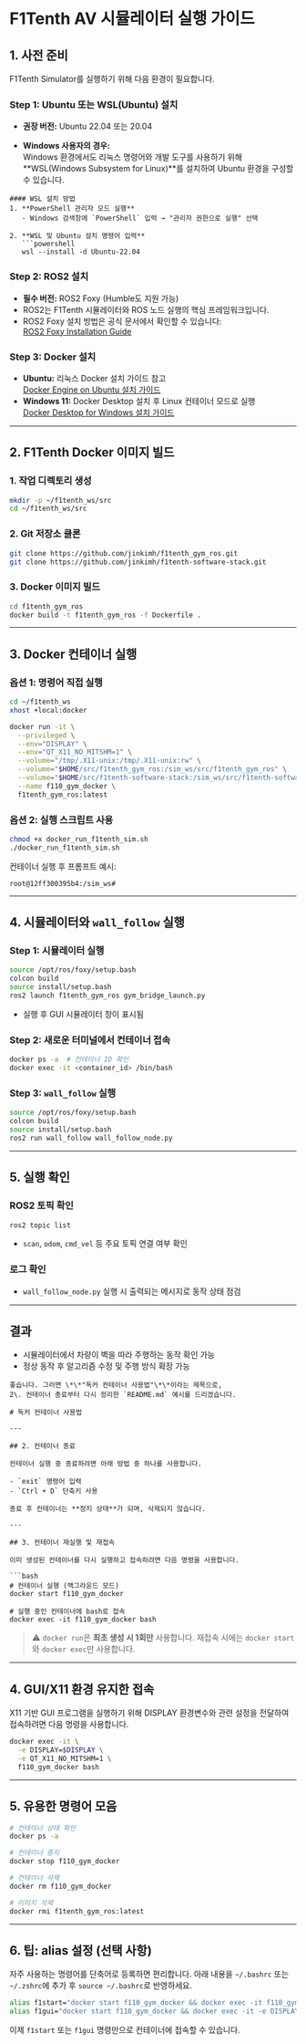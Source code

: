 # F1Tenth AV 시뮬레이터 실행 가이드

## 1. 사전 준비

F1Tenth Simulator를 실행하기 위해 다음 환경이 필요합니다.

### Step 1: Ubuntu 또는 WSL(Ubuntu) 설치
- **권장 버전:** Ubuntu 22.04 또는 20.04

- **Windows 사용자의 경우:**  
  Windows 환경에서도 리눅스 명령어와 개발 도구를 사용하기 위해 **WSL(Windows Subsystem for Linux)**를 설치하여 Ubuntu 환경을 구성할 수 있습니다.

```
#### WSL 설치 방법
1. **PowerShell 관리자 모드 실행**  
   - Windows 검색창에 `PowerShell` 입력 → "관리자 권한으로 실행" 선택

2. **WSL 및 Ubuntu 설치 명령어 입력**
   ```powershell
   wsl --install -d Ubuntu-22.04
```

### Step 2: ROS2 설치
- **필수 버전:** ROS2 Foxy (Humble도 지원 가능)
- ROS2는 F1Tenth 시뮬레이터와 ROS 노드 실행의 핵심 프레임워크입니다.
- ROS2 Foxy 설치 방법은 공식 문서에서 확인할 수 있습니다:  
  [ROS2 Foxy Installation Guide](https://docs.ros.org/en/foxy/Installation.html)


### Step 3: Docker 설치
- **Ubuntu:** 리눅스 Docker 설치 가이드 참고  
  [Docker Engine on Ubuntu 설치 가이드](https://docs.docker.com/engine/install/ubuntu/)
- **Windows 11:** Docker Desktop 설치 후 Linux 컨테이너 모드로 실행  
  [Docker Desktop for Windows 설치 가이드](https://docs.docker.com/desktop/install/windows-install/)

---

## 2. F1Tenth Docker 이미지 빌드

### 1. 작업 디렉토리 생성
```bash
mkdir -p ~/f1tenth_ws/src
cd ~/f1tenth_ws/src
````

### 2. Git 저장소 클론

```bash
git clone https://github.com/jinkimh/f1tenth_gym_ros.git
git clone https://github.com/jinkimh/f1tenth-software-stack.git
```

### 3. Docker 이미지 빌드

```bash
cd f1tenth_gym_ros
docker build -t f1tenth_gym_ros -f Dockerfile .
```

---

## 3. Docker 컨테이너 실행

### 옵션 1: 명령어 직접 실행

```bash
cd ~/f1tenth_ws
xhost +local:docker

docker run -it \
  --privileged \
  --env="DISPLAY" \
  --env="QT_X11_NO_MITSHM=1" \
  --volume="/tmp/.X11-unix:/tmp/.X11-unix:rw" \
  --volume="$HOME/src/f1tenth_gym_ros:/sim_ws/src/f1tenth_gym_ros" \
  --volume="$HOME/src/f1tenth-software-stack:/sim_ws/src/f1tenth-software-stack" \
  --name f110_gym_docker \
  f1tenth_gym_ros:latest
```

### 옵션 2: 실행 스크립트 사용

```bash
chmod +x docker_run_f1tenth_sim.sh
./docker_run_f1tenth_sim.sh
```

컨테이너 실행 후 프롬프트 예시:

```
root@12ff300395b4:/sim_ws#
```

---

## 4. 시뮬레이터와 `wall_follow` 실행

### Step 1: 시뮬레이터 실행

```bash
source /opt/ros/foxy/setup.bash
colcon build
source install/setup.bash
ros2 launch f1tenth_gym_ros gym_bridge_launch.py
```

* 실행 후 GUI 시뮬레이터 창이 표시됨

### Step 2: 새로운 터미널에서 컨테이너 접속

```bash
docker ps -a  # 컨테이너 ID 확인
docker exec -it <container_id> /bin/bash
```

### Step 3: `wall_follow` 실행

```bash
source /opt/ros/foxy/setup.bash
colcon build
source install/setup.bash
ros2 run wall_follow wall_follow_node.py
```

---

## 5. 실행 확인

### ROS2 토픽 확인

```bash
ros2 topic list
```

* `scan`, `odom`, `cmd_vel` 등 주요 토픽 연결 여부 확인

### 로그 확인

* `wall_follow_node.py` 실행 시 출력되는 메시지로 동작 상태 점검

---

## 결과

* 시뮬레이터에서 차량이 벽을 따라 주행하는 동작 확인 가능
* 정상 동작 후 알고리즘 수정 및 주행 방식 확장 가능

```
좋습니다. 그러면 \*\*"독커 컨테이너 사용법"\*\*이라는 제목으로,
2\. 컨테이너 종료부터 다시 정리한 `README.md` 예시를 드리겠습니다.

# 독커 컨테이너 사용법

---

## 2. 컨테이너 종료

컨테이너 실행 중 종료하려면 아래 방법 중 하나를 사용합니다.

- `exit` 명령어 입력
- `Ctrl + D` 단축키 사용

종료 후 컨테이너는 **정지 상태**가 되며, 삭제되지 않습니다.

---

## 3. 컨테이너 재실행 및 재접속

이미 생성된 컨테이너를 다시 실행하고 접속하려면 다음 명령을 사용합니다.

```bash
# 컨테이너 실행 (백그라운드 모드)
docker start f110_gym_docker

# 실행 중인 컨테이너에 bash로 접속
docker exec -it f110_gym_docker bash
````

> ⚠️ `docker run`은 **최초 생성 시 1회만** 사용합니다.
> 재접속 시에는 `docker start`와 `docker exec`만 사용합니다.

---

## 4. GUI/X11 환경 유지한 접속

X11 기반 GUI 프로그램을 실행하기 위해 DISPLAY 환경변수와
관련 설정을 전달하여 접속하려면 다음 명령을 사용합니다.

```bash
docker exec -it \
  -e DISPLAY=$DISPLAY \
  -e QT_X11_NO_MITSHM=1 \
  f110_gym_docker bash
```

---

## 5. 유용한 명령어 모음

```bash
# 컨테이너 상태 확인
docker ps -a

# 컨테이너 중지
docker stop f110_gym_docker

# 컨테이너 삭제
docker rm f110_gym_docker

# 이미지 삭제
docker rmi f1tenth_gym_ros:latest
```

---

## 6. 팁: alias 설정 (선택 사항)

자주 사용하는 명령어를 단축어로 등록하면 편리합니다.
아래 내용을 `~/.bashrc` 또는 `~/.zshrc`에 추가 후 `source ~/.bashrc`로 반영하세요.

```bash
alias f1start="docker start f110_gym_docker && docker exec -it f110_gym_docker bash"
alias f1gui="docker start f110_gym_docker && docker exec -it -e DISPLAY=$DISPLAY -e QT_X11_NO_MITSHM=1 f110_gym_docker bash"
```

이제 `f1start` 또는 `f1gui` 명령만으로 컨테이너에 접속할 수 있습니다.

```


```

